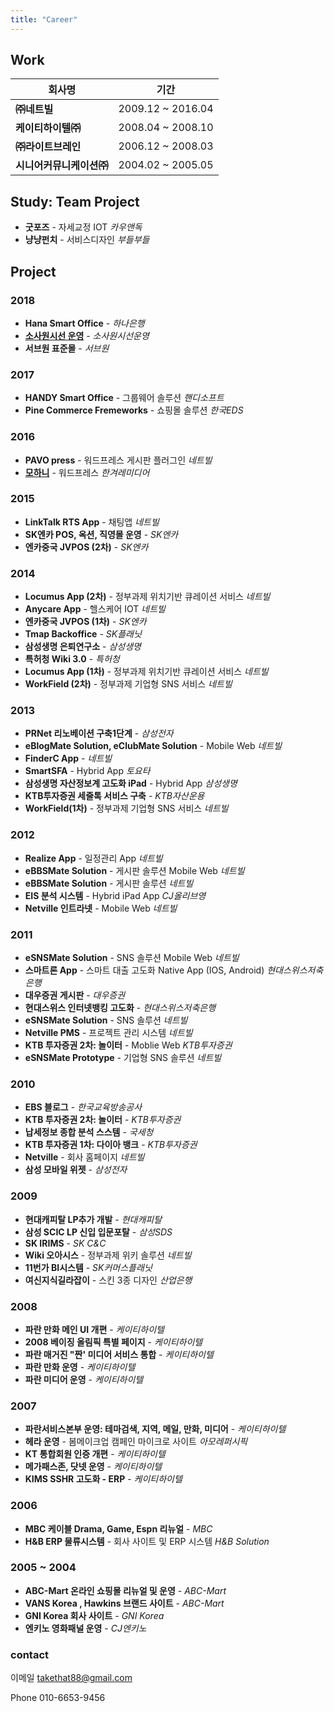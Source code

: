 ```yaml
---
title: "Career"
---
```




## Work

| 회사명                 | 기간 |
| ------------------------ | ----------------- |
| **㈜네트빌**             | 2009.12 ~ 2016.04 |
| **케이티하이텔㈜**       | 2008.04 ~ 2008.10 |
| **㈜라이트브레인**       | 2006.12 ~ 2008.03 |
| **시니어커뮤니케이션㈜** | 2004.02 ~ 2005.05 |



## Study: Team Project

- **굿포즈** - 자세교정 IOT *카우앤독*
- **냥냥펀치** - 서비스디자인 *부들부들*



## Project

###  2018 

- **Hana Smart Office** - *하나은행* 
- [**소사원시선 운영**](http://teamdust.cafe24.com/sosa/front/) - *소사원시선운영* 
- **서브원 표준몰** - *서브원*

### 2017

- **HANDY Smart Office** - 그룹웨어 솔루션 *핸디소프트*
- **Pine Commerce Fremeworks** - 쇼핑몰 솔루션 *한국EDS*

### 2016

- **PAVO press** - 워드프레스 게시판 플러그인 *네트빌*
- **[모하니](http://hankyorehmedia.co.kr/)** - 워드프레스 *한겨레미디어*

### 2015

- **LinkTalk RTS App** - 채팅앱 *네트빌* 
- **SK엔카 POS, 옥션, 직영몰 운영** -  *SK엔카*
- **엔카중국 JVPOS (2차)** - *SK엔카*

### 2014

- **Locumus App (2차)** - 정부과제 위치기반 큐레이션 서비스 *네트빌*
- **Anycare App** - 헬스케어 IOT *네트빌*
- **엔카중국 JVPOS (1차)** - *SK엔카*
- **Tmap Backoffice** - *SK플래닛*
- **삼성생명 은퇴연구소** - *삼성생명*
- **특허청 Wiki 3.0** - *특허청*
- **Locumus App (1차)** - 정부과제 위치기반 큐레이션 서비스 *네트빌*
- **WorkField (2차)** - 정부과제 기업형 SNS 서비스 *네트빌*

### 2013

- **PRNet 리노베이션 구축1단계** - *삼성전자*
- **eBlogMate Solution, eClubMate Solution** - Mobile Web *네트빌*
- **FinderC App** - *네트빌*
- **SmartSFA** - Hybrid App *토요타*
- **삼성생명 자산정보계 고도화 iPad** - Hybrid App *삼성생명*
- **KTB투자증권 세줄톡 서비스 구축** - *KTB자산운용*
- **WorkField(1차)** - 정부과제 기업형 SNS 서비스 *네트빌*

### 2012

- **Realize App** - 일정관리 App *네트빌*
- **eBBSMate Solution** - 게시판 솔루션 Mobile Web *네트빌*
- **eBBSMate Solution** - 게시판 솔루션 *네트빌*
- **EIS 분석 시스템** - Hybrid iPad App  *CJ올리브영*
- **Netville 인트라넷** - Mobile Web *네트빌*

### 2011

- **eSNSMate Solution** - SNS 솔루션 Mobile Web *네트빌*
- **스마트론 App** - 스마트 대출 고도화 Native App (IOS, Android) *현대스위스저축은행* 
- **대우증권 게시판** - *대우증권*
- **현대스위스 인터넷뱅킹 고도화** - *현대스위스저축은행*
- **eSNSMate Solution** - SNS 솔루션 *네트빌*
- **Netville PMS** - 프로젝트 관리 시스템 *네트빌*
- **KTB 투자증권 2차: 놀이터** - Moblie Web *KTB투자증권*
- **eSNSMate Prototype** - 기업형 SNS 솔루션  *네트빌*

### 2010

- **EBS 블로그** -  *한국교육방송공사*
- **KTB 투자증권 2차: 놀이터** -  *KTB투자증권*
- **납세정보 종합 분석 스스템** - *국세청*
- **KTB 투자증권 1차: 다이아 뱅크** -  *KTB투자증권*
- **Netville** -  회사 홈페이지 *네트빌*
- **삼성 모바일 위젯** - *삼성전자*

### 2009

- **현대캐피탈 LP추가 개발** - *현대캐피탈*
- **삼성 SCIC LP 신입 입문포탈** - *삼성SDS*
- **SK IRIMS** - *SK C&C*
- **Wiki 오아시스** - 정부과제 위키 솔루션 *네트빌*
- **11번가 BI시스템** - *SK커머스플래닛*
- **여신지식길라잡이** - 스킨 3종 디자인 *산업은행*

### 2008

- **파란 만화 메인 UI 개편** - *케이티하이텔*
- **2008 베이징 올림픽 특별 페이지** - *케이티하이텔*
- **파란 매거진 "짠' 미디어 서비스 통합**  - *케이티하이텔*
- **파란 만화 운영** - *케이티하이텔*
- **파란 미디어 운영**  - *케이티하이텔*

### 2007

- **파란서비스본부 운영: 테마검색, 지역, 메일, 만화, 미디어** - *케이티하이텔*
- **헤라 운영** - 봄메이크업 캠페인 마이크로 사이트  *아모레퍼시픽*
- **KT 통합회원 인증 개편** - *케이티하이텔*
- **메가패스존, 닷넷 운영** - *케이티하이텔*
- **KIMS SSHR 고도화 - ERP** - *케이티하이텔*

### 2006

- **MBC 케이블 Drama, Game, Espn 리뉴얼** - *MBC*
- **H&B ERP 물류시스템** - 회사 사이트 및 ERP 시스템  *H&B Solution*

### 2005 ~ 2004

- **ABC-Mart 온라인 쇼핑몰 리뉴얼 및 운영** - *ABC-Mart*
- **VANS Korea , Hawkins  브랜드 사이트** - *ABC-Mart*
- **GNI Korea 회사 사이트** - *GNI Korea*
- **엔키노 영화패널 운영** -  *CJ엔키노*



### **contact**

이메일 takethat88@gmail.com 

Phone 010-6653-9456

